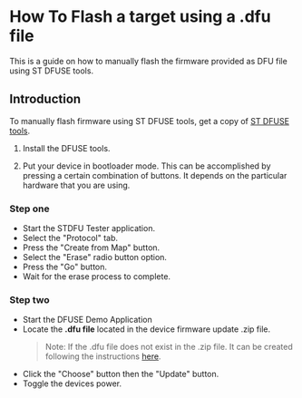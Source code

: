 # How To Flash a target using a **.dfu file**

This is a guide on how to manually flash the firmware provided as DFU file using ST DFUSE tools.

## Introduction

To manually flash firmware using ST DFUSE tools, get a copy of [ST DFUSE tools](https://www.st.com/en/development-tools/stsw-stm32080.html).

1. Install the DFUSE tools.

1. Put your device in bootloader mode. This can be accomplished by pressing a certain combination of buttons. It depends on the particular hardware that you are using.

### Step one

- Start the STDFU Tester application.
- Select the "Protocol" tab.
- Press the "Create from Map" button.
- Select the "Erase" radio button option.
- Press the "Go" button.
- Wait for the erase process to complete.

### Step two

- Start the DFUSE Demo Application
- Locate the **.dfu file** located in the device firmware update .zip file.
  > Note: If the .dfu file does not exist in the .zip file. It can be created following the instructions [here](create-dfu-file.md).
- Click the "Choose" button then the "Update" button.
- Toggle the devices power.
